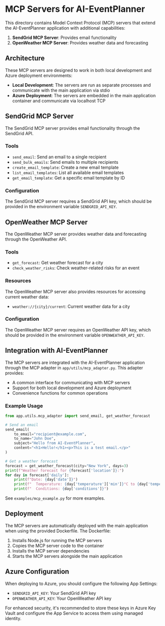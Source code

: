 # MCP Servers for AI-EventPlanner

This directory contains Model Context Protocol (MCP) servers that extend the AI-EventPlanner application with additional capabilities:

1. **SendGrid MCP Server**: Provides email functionality
2. **OpenWeather MCP Server**: Provides weather data and forecasting

## Architecture

These MCP servers are designed to work in both local development and Azure deployment environments:

- **Local Development**: The servers are run as separate processes and communicate with the main application via stdio
- **Azure Deployment**: The servers are embedded in the main application container and communicate via localhost TCP

## SendGrid MCP Server

The SendGrid MCP server provides email functionality through the SendGrid API.

### Tools

- `send_email`: Send an email to a single recipient
- `send_bulk_emails`: Send emails to multiple recipients
- `create_email_template`: Create a new email template
- `list_email_templates`: List all available email templates
- `get_email_template`: Get a specific email template by ID

### Configuration

The SendGrid MCP server requires a SendGrid API key, which should be provided in the environment variable `SENDGRID_API_KEY`.

## OpenWeather MCP Server

The OpenWeather MCP server provides weather data and forecasting through the OpenWeather API.

### Tools

- `get_forecast`: Get weather forecast for a city
- `check_weather_risks`: Check weather-related risks for an event

### Resources

The OpenWeather MCP server also provides resources for accessing current weather data:

- `weather://{city}/current`: Current weather data for a city

### Configuration

The OpenWeather MCP server requires an OpenWeather API key, which should be provided in the environment variable `OPENWEATHER_API_KEY`.

## Integration with AI-EventPlanner

The MCP servers are integrated with the AI-EventPlanner application through the MCP adapter in `app/utils/mcp_adapter.py`. This adapter provides:

- A common interface for communicating with MCP servers
- Support for both local development and Azure deployment
- Convenience functions for common operations

### Example Usage

```python
from app.utils.mcp_adapter import send_email, get_weather_forecast

# Send an email
send_email(
    to_email="recipient@example.com",
    to_name="John Doe",
    subject="Hello from AI-EventPlanner",
    content="<h1>Hello!</h1><p>This is a test email.</p>"
)

# Get a weather forecast
forecast = get_weather_forecast(city="New York", days=3)
print(f"Weather forecast for {forecast['location']}:")
for day in forecast['daily']:
    print(f"Date: {day['date']}")
    print(f"  Temperature: {day['temperature']['min']}°C to {day['temperature']['max']}°C")
    print(f"  Conditions: {day['conditions']}")
```

See `examples/mcp_example.py` for more examples.

## Deployment

The MCP servers are automatically deployed with the main application when using the provided Dockerfile. The Dockerfile:

1. Installs Node.js for running the MCP servers
2. Copies the MCP server code to the container
3. Installs the MCP server dependencies
4. Starts the MCP servers alongside the main application

## Azure Configuration

When deploying to Azure, you should configure the following App Settings:

- `SENDGRID_API_KEY`: Your SendGrid API key
- `OPENWEATHER_API_KEY`: Your OpenWeather API key

For enhanced security, it's recommended to store these keys in Azure Key Vault and configure the App Service to access them using managed identity.

